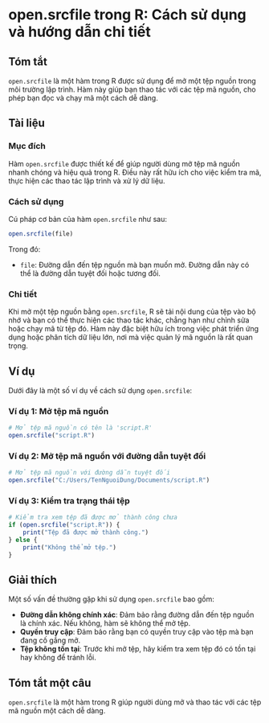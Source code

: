 <!--
Meta Description: # open.srcfile trong R: Cách sử dụng và hướng dẫn chi tiết ## Tóm tắt `open.srcfile` là một hàm trong R được sử dụng để mở một tệp nguồn trong môi trư...
Meta Keywords: tệp, open, srcfile, nguồn, một
-->

# open.srcfile trong R: Cách sử dụng và hướng dẫn chi tiết

## Tóm tắt
`open.srcfile` là một hàm trong R được sử dụng để mở một tệp nguồn trong môi trường lập trình. Hàm này giúp bạn thao tác với các tệp mã nguồn, cho phép bạn đọc và chạy mã một cách dễ dàng.

## Tài liệu
### Mục đích
Hàm `open.srcfile` được thiết kế để giúp người dùng mở tệp mã nguồn nhanh chóng và hiệu quả trong R. Điều này rất hữu ích cho việc kiểm tra mã, thực hiện các thao tác lập trình và xử lý dữ liệu.

### Cách sử dụng
Cú pháp cơ bản của hàm `open.srcfile` như sau:
```R
open.srcfile(file)
```
Trong đó:
- `file`: Đường dẫn đến tệp nguồn mà bạn muốn mở. Đường dẫn này có thể là đường dẫn tuyệt đối hoặc tương đối.

### Chi tiết
Khi mở một tệp nguồn bằng `open.srcfile`, R sẽ tải nội dung của tệp vào bộ nhớ và bạn có thể thực hiện các thao tác khác, chẳng hạn như chỉnh sửa hoặc chạy mã từ tệp đó. Hàm này đặc biệt hữu ích trong việc phát triển ứng dụng hoặc phân tích dữ liệu lớn, nơi mà việc quản lý mã nguồn là rất quan trọng.

## Ví dụ
Dưới đây là một số ví dụ về cách sử dụng `open.srcfile`:

### Ví dụ 1: Mở tệp mã nguồn
```R
# Mở tệp mã nguồn có tên là 'script.R'
open.srcfile("script.R")
```

### Ví dụ 2: Mở tệp mã nguồn với đường dẫn tuyệt đối
```R
# Mở tệp mã nguồn với đường dẫn tuyệt đối
open.srcfile("C:/Users/TenNguoiDung/Documents/script.R")
```

### Ví dụ 3: Kiểm tra trạng thái tệp
```R
# Kiểm tra xem tệp đã được mở thành công chưa
if (open.srcfile("script.R")) {
    print("Tệp đã được mở thành công.")
} else {
    print("Không thể mở tệp.")
}
```

## Giải thích
Một số vấn đề thường gặp khi sử dụng `open.srcfile` bao gồm:
- **Đường dẫn không chính xác**: Đảm bảo rằng đường dẫn đến tệp nguồn là chính xác. Nếu không, hàm sẽ không thể mở tệp.
- **Quyền truy cập**: Đảm bảo rằng bạn có quyền truy cập vào tệp mà bạn đang cố gắng mở.
- **Tệp không tồn tại**: Trước khi mở tệp, hãy kiểm tra xem tệp đó có tồn tại hay không để tránh lỗi.

## Tóm tắt một câu
`open.srcfile` là một hàm trong R giúp người dùng mở và thao tác với các tệp mã nguồn một cách dễ dàng.